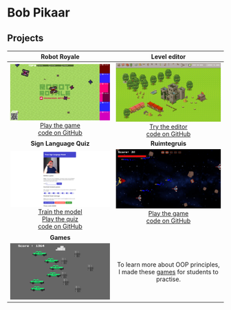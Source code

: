# Bob Pikaar

## Projects

| Robot Royale  |  Level editor |
|:-:|:-:|
| [![Robot Royale](./images/robot_royale.png)](http://145.24.222.232:8080/viewer/) [Play the game](http://145.24.222.232:8080/viewer/) <br> [code on GitHub](https://github.com/HR-CMGT/robot-royale) | [![Level editor](./images/level_editor.png)](https://bpikaar.github.io/level-editor/) [Try the editor](https://bpikaar.github.io/level-editor/) <br> [code on GitHub](https://github.com/bpikaar/level-editor) |
| **Sign Language Quiz**  | **Ruimtegruis** |
| [![Sign Language Quiz](./images/sign_language.png)](https://bpikaar.github.io/sign-language-quiz/learn/) [Train the model](https://bpikaar.github.io/sign-language-quiz/learn/) <br> [Play the quiz](https://bpikaar.github.io/sign-language-quiz/) <br> [code on GitHub](https://github.com/bpikaar/sign-language-quiz/) | [![Ruimtegruis](./images/ruimtegruis.png)](https://bpikaar.github.io/ruimtegruis/) [Play the game](https://bpikaar.github.io/ruimtegruis/) <br> [code on GitHub](https://github.com/bpikaar/ruimtegruis/) <br> &nbsp;
| **Games**  |  |
| [![Game exercises](./images/close_call.png)](./games.md) | To learn more about OOP principles, I made these [games](./games.md) for students to practise. |


